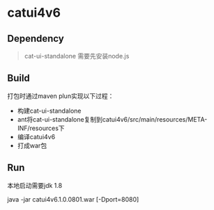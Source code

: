 # catui4v6

## Dependency

> cat-ui-standalone
需要先安装node.js

## Build
打包时通过maven plun实现以下过程：
* 构建cat-ui-standalone
* ant将cat-ui-standalone复制到catui4v6/src/main/resources/META-INF/resources下
* 编译catui4v6
* 打成war包

## Run
本地启动需要jdk 1.8

java -jar catui4v6.1.0.0801.war [-Dport=8080]
